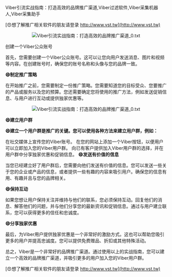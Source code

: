Viber引流实战指南：打造高效的品牌推广渠道,Viber过滤软件,Viber采集机器人,Viber采集助手

[😍想了解推广相关软件的朋友请登录 http://www.vst.tw](http://www.vst.tw)

 <center><img src="https://vst.tw/MP4/tuiguang/png/7.png" alt="Viber引流实战指南：打造高效的品牌推广渠道_0.txt"></center>

创建一个Viber公众账号

首先，您需要创建一个Viber公众账号。这可以让您向用户发送消息、图片和视频等内容。在创建账号时，确保您的账号名称和头像与您的品牌一致。

**😄制定推广策略**

在开始推广之前，您需要制定一份推广策略。您需要知道您的目标受众、您要推广的产品或服务以及您的预算。您还需要确定您将使用的推广方法，例如发送促销信息、与用户进行互动或提供独家优惠等。

 <center><img src="https://vst.tw/MP4/tuiguang/png/5.png" alt="Viber引流实战指南：打造高效的品牌推广渠道_0.txt"></center>

**😄建立用户群**

**😄建立一个用户群是推广的关键。您可以使用各种方法来建立用户群，例如：**

在社交媒体上宣传您的Viber账号。
在您的网站上添加一个Viber按钮，以便用户可以立即加入您的Viber用户群。
向已有客户提供加入Viber用户群的选择，并在用户群中分享独家优惠和促销信息。
**😄发送有价值的信息**

当您已经建立好了用户群后，您需要向他们发送有价值的信息。您可以发送一些关于您的企业或产品的信息，或者提供一些有趣的内容来吸引用户。确保您的信息有用、有趣并且与您的品牌相关。

**😄保持互动**

如果您想让用户保持关注并维持与他们的联系，您必须保持互动。回复他们的消息、解答他们的问题，并与他们分享您的最新资讯和促销信息。通过与用户建立联系，您可以获得更多的信任和忠诚度。

**😄分享独家优惠**

最后，为Viber用户提供独家优惠是一个非常好的激励方式。这也可以帮助您吸引更多的用户并提高忠诚度。您可以提供免费赠品、折扣或其他特殊活动。

总之，Viber是一个非常好的品牌推广渠道。通过使用以上的实战指南，您可以建立一个高效的品牌推广渠道，并吸引更多的用户加入您的Viber用户群。

[😍想了解推广相关软件的朋友请登录 http://www.vst.tw](http://www.vst.tw)



